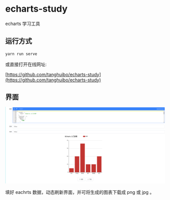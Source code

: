 # echarts-study

echarts 学习工具

## 运行方式

```bash
yarn run serve
```

或直接打开在线网址:

[https://github.com/tanghuibo/echarts-study](https://github.com/tanghuibo/echarts-study)

## 界面

![界面](./screenshots/all-view.png)

填好 eachrts 数据，动态刷新界面，并可将生成的图表下载成 png 或 jpg 。

